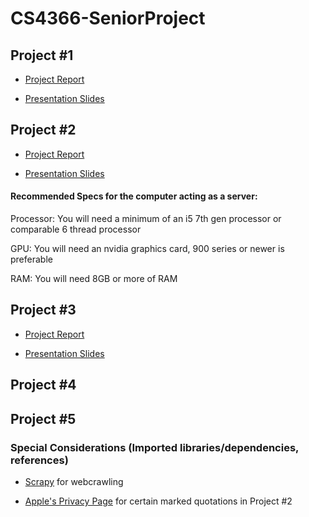 # CS4366-SeniorProject

## Project #1

* [Project Report](https://texastechuniversity-my.sharepoint.com/:w:/g/personal/aaron_arnold_ttu_edu/EYIbo-SmF4dInRB99eNkdocBLQ8KTgaqNQ77NkG1uapG7w?e=U4r214)

* [Presentation Slides](https://texastechuniversity-my.sharepoint.com/:p:/g/personal/aaron_arnold_ttu_edu/EQSauAZisp5Hui0OJznSGe4BaGH1aIgYUkoqSPMajcw1qw?e=a1i6V1)

## Project #2

* [Project Report](https://texastechuniversity-my.sharepoint.com/:w:/r/personal/jessica_brisbois_ttu_edu/_layouts/15/Doc.aspx?sourcedoc=%7B342ACA17-A367-4FDB-B21E-FB91911BE983%7D&file=Report%202.docx&action=default&mobileredirect=true)

* [Presentation Slides](https://texastechuniversity-my.sharepoint.com/:p:/g/personal/aaron_arnold_ttu_edu/EStJYsin1ApJsFn9e5WEtOcBWH6NXn9LiEbjIF30A70fSg?e=oYg02R) 

#### Recommended Specs for the computer acting as a server: 
Processor: You will need a minimum of an i5 7th gen processor or comparable 6 thread processor

GPU: You will need an nvidia graphics card, 900 series or newer is preferable

RAM: You will need 8GB or more of RAM

## Project #3

* [Project Report](https://texastechuniversity-my.sharepoint.com/:w:/g/personal/aaron_arnold_ttu_edu/EZDeyEKorCdDlFhIQcQjQY0BYVR7MDDdVxlUkxmrKiQeVQ?e=fJbi0s)

* [Presentation Slides](https://texastechuniversity-my.sharepoint.com/:p:/g/personal/aaron_arnold_ttu_edu/EbwKqI9LX0BJsfz7PkISD0gB8wSEm5D94NKQdl8CgUgLng?e=gzuRBy)

## Project #4

## Project #5

### Special Considerations (Imported libraries/dependencies, references)

  * [Scrapy](https://docs.scrapy.org/en/latest/index.html) for webcrawling

  * [Apple's Privacy Page](https://www.apple.com/privacy/) for certain marked quotations in Project #2
